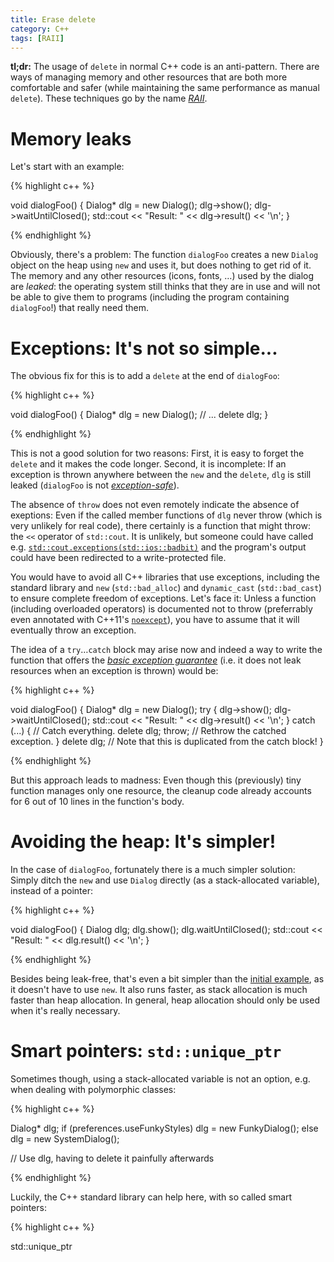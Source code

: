 ```yaml
---
title: Erase delete
category: C++
tags: [RAII]
---
```


**tl;dr:** The usage of `delete` in normal C++ code is an anti-pattern. There are
ways of managing memory and other resources that are both more comfortable and
safer (while maintaining the same performance as manual `delete`). These
techniques go by the name [*RAII*][RAII].


# Memory leaks

Let's start with an example:

{% highlight c++ %}

void dialogFoo()
{
    Dialog* dlg = new Dialog();
    dlg->show();
    dlg->waitUntilClosed();
    std::cout << "Result: " << dlg->result() << '\n';
}

{% endhighlight %}

Obviously, there's a problem: The function `dialogFoo` creates a new `Dialog`
object on the heap using `new` and uses it, but does nothing to get rid of it.
The memory and any other resources (icons, fonts, …) used by the dialog are
*leaked*: the operating system still thinks that they are in use and will not be
able to give them to programs (including the program containing `dialogFoo`!)
that really need them.


# Exceptions: It's not so simple...

The obvious fix for this is to add a `delete` at the end of `dialogFoo`:

{% highlight c++ %}

void dialogFoo()
{
    Dialog* dlg = new Dialog();
    // ...
    delete dlg;
}

{% endhighlight %}

This is not a good solution for two reasons: First, it is easy to forget the
`delete` and it makes the code longer. Second, it is incomplete: If an exception
is thrown anywhere between the `new` and the `delete`, `dlg` is still leaked
(`dialogFoo` is not [*exception-safe*][exception-safety]).

[exception-safety]: http://en.wikipedia.org/wiki/Exception_safety

The absence of `throw` does not even remotely indicate the absence of
exeptions: Even if the called member functions of `dlg` never throw (which is
very unlikely for real code), there certainly is a function that might throw:
the `<<` operator of `std::cout`. It is unlikely, but someone could have called
e.g. [`std::cout.exceptions(std::ios::badbit)`][ios-exceptions] and the
program's output could have been redirected to a write-protected file.

[ios-exceptions]: http://en.cppreference.com/w/cpp/io/basic_ios/exceptions

You would have to avoid all C++ libraries that use exceptions, including the
standard library and `new` (`std::bad_alloc`) and `dynamic_cast`
(`std::bad_cast`) to ensure complete freedom of exceptions. Let's face it:
Unless a function (including overloaded operators) is documented not to throw
(preferrably even annotated with C++11's [`noexcept`][noexcept]), you have to
assume that it will eventually throw an exception.

[noexcept]: http://scottmeyers.blogspot.co.at/2014/08/near-final-draft-of-effective-modern-c.html

The idea of a `try`…`catch` block may arise now and indeed a way to write the
function that offers the [*basic exception guarantee*][exception-safety] (i.e.
it does not leak resources when an exception is thrown) would be:

{% highlight c++ %}

void dialogFoo()
{
    Dialog* dlg = new Dialog();
    try {
        dlg->show();
        dlg->waitUntilClosed();
        std::cout << "Result: " << dlg->result() << '\n';
    } catch (...) {  // Catch everything.
        delete dlg;
        throw;  // Rethrow the catched exception.
    }
    delete dlg;  // Note that this is duplicated from the catch block!
}

{% endhighlight %}

But this approach leads to madness: Even though this (previously) tiny function
manages only one resource, the cleanup code already accounts for 6 out of 10
lines in the function's body.


# Avoiding the heap: It's simpler!

In the case of `dialogFoo`, fortunately there is a much simpler solution: Simply
ditch the `new` and use `Dialog` directly (as a stack-allocated variable),
instead of a pointer:

{% highlight c++ %}

void dialogFoo()
{
    Dialog dlg;
    dlg.show();
    dlg.waitUntilClosed();
    std::cout << "Result: " << dlg.result() << '\n';
}

{% endhighlight %}

Besides being leak-free, that's even a bit simpler than the [initial
example](#memory-leaks), as it doesn't have to use `new`. It also runs faster,
as stack allocation is much faster than heap allocation. In general, heap
allocation should only be used when it's really necessary.


# Smart pointers: `std::unique_ptr`

Sometimes though, using a stack-allocated variable is not an option, e.g. when
dealing with polymorphic classes:

{% highlight c++ %}

Dialog* dlg;
if (preferences.useFunkyStyles)
    dlg = new FunkyDialog();
else
    dlg = new SystemDialog();

// Use dlg, having to delete it painfully afterwards

{% endhighlight %}

Luckily, the C++ standard library can help here, with so called smart pointers:

{% highlight c++ %}

std::unique_ptr<Dialog> dlg;
if (preferences.useFunkyStyles)
    dlg.reset(new FunkyDialog())
else
    dlg.reset(new SystemDialog());

// Use dlg as before; no delete necessary!

{% endhighlight %}

[`std::unique_ptr`][unique_ptr] is very simple: For the most part, it acts just
like a normal pointer (supporting the `*` and `->` operators) except that it
deletes the pointee in its destructor. There is one more important difference
though: If you want to assign it from a plain pointer (as the one returned by
`new` in the above example), you can't just use the assignment operator `=` but
you have to use the `reset` member function. The reason for this complication is
that `delete` is called on the `unique_ptr`'s previous value and if `=` was used
for that instead of `reset`, `unique_ptr` could not be safely used as a drop-in
replacement for a plain pointer, as it would change the code's meaning. This
way, a compile time error is generated when you rely on a behavior that is
differs from a plain pointer's.

[unique_ptr]: http://en.cppreference.com/w/cpp/memory/unique_ptr


# Beyond memory: RAII

This idiom of wrapping all resources (be it memory like in this example, files,
network connections, database connections, font handles, window handles, or
anything other) into a stack-allocated object that frees them in its destructor
is known by the (somewhat meaningless) name [*RAII*][RAII] (Resource Acquisition
Is Initialization). Other examples of its use include the standard file stream
classes (`std::fstream`, `ofstream`, `ifstream`) that close the file
automatically or the STL collection classes (`std::vector`, `list`, `map`, etc.)
that destroy their contained elements. In fact, probably even the `Dialog` class
of the above example will use RAII, as we have assumed that its destructor frees
any associated fonts, windows, and other handles it used.

The deterministic destructors of C++ ([in contrast to garbage collected
languages][oldnew-gc] where you can never know when or if finalizers are run)
that make this idiom possible are one of the language's key features, some call
it even [the best one][andrzej-dtor]. Often, you will see modern C++ code having
a much smaller share of resource management boilerplate code than garbage
collected languages with their `using` (C#), `with` (Python), or
`try-with-resources` (Java) blocks.

[RAII]: http://en.wikipedia.org/wiki/Resource_Acquisition_Is_Initialization
[oldnew-gc]: http://blogs.msdn.com/b/oldnewthing/archive/2010/08/09/10047586.aspx
[andrzej-dtor]: https://akrzemi1.wordpress.com/2013/07/18/cs-best-feature/
